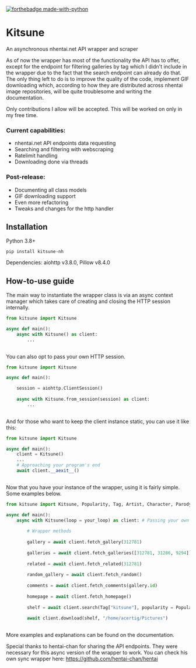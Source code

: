 [![forthebadge made-with-python](http://ForTheBadge.com/images/badges/made-with-python.svg)](https://www.python.org/)
# Kitsune

An asynchronous nhentai.net API wrapper and scraper

As of now the wrapper has most of the functionality the API has to offer, except for the endpoint for filtering galleries by tag which I didn't include in the wrapper due to the fact that the search endpoint can already do that. The only thing left to do is to improve the quality of the code, implement GIF downloading which, according to how they are distributed across nhentai image repositories, will be quite troublesome and writing the documentation. 

Only contributions I allow will be accepted. This will be worked on only in my free time. 

### Current capabilities: 

- nhentai.net API endpoints data requesting 
- Searching and filtering with webscraping
- Ratelimit handling
- Downloading done via threads

### Post-release: 
- Documenting all class models
- GIF downloading support
- Even more refactoring
- Tweaks and changes for the http handler

## Installation

Python 3.8+

```
pip install kitsune-nh
```
Dependencies: aiohttp v3.8.0, Pillow v8.4.0

## How-to-use guide

The main way to instantiate the wrapper class is via an async context manager which takes care of creating and closing the HTTP session internally.

```py
from kitsune import Kitsune

async def main():
    async with Kitsune() as client: 
        ...
    
```

You can also opt to pass your own HTTP session.

```py
from kitsune import Kitsune

async def main():

    session = aiohttp.ClientSession()
    
    async with Kitsune.from_session(session) as client: 
        ...
   
```
And for those who want to keep the client instance static, you can use it like this: 

```py
from kitsune import Kitsune

async def main():
    client = Kitsune()
    ...
    # Approaching your program's end
    await client.__aexit__()
    
```

Now that you have your instance of the wrapper, using it is fairly simple. Some examples below.

```py
from kitsune import Kitsune, Popularity, Tag, Artist, Character, Parody, Group 

async def main():
    async with Kitsune(loop = your_loop) as client: # Passing your own loop 
    
    	# Wrapper methods
        
        gallery = await client.fetch_gallery(312781)
        
        galleries = await client.fetch_galleries([312781, 31286, 9294])
        
        related = await client.fetch_related(312781)
        
        random_gallery = await client.fetch_random()
        
        comments = await client.fetch_comments(gallery.id)
        
        homepage = await client.fetch_homepage()
        
        shelf = await client.search(Tag["kitsune"], popularity = Popularity.ALL_TIME)
        
        await client.download(shelf, "/home/acertig/Pictures")
     
```

More examples and explanations can be found on the documentation. 

Special thanks to hentai-chan for sharing the API endpoints. They were necessary for this async version of the wrapper to work. 
You can check his own sync wrapper here: https://github.com/hentai-chan/hentai
